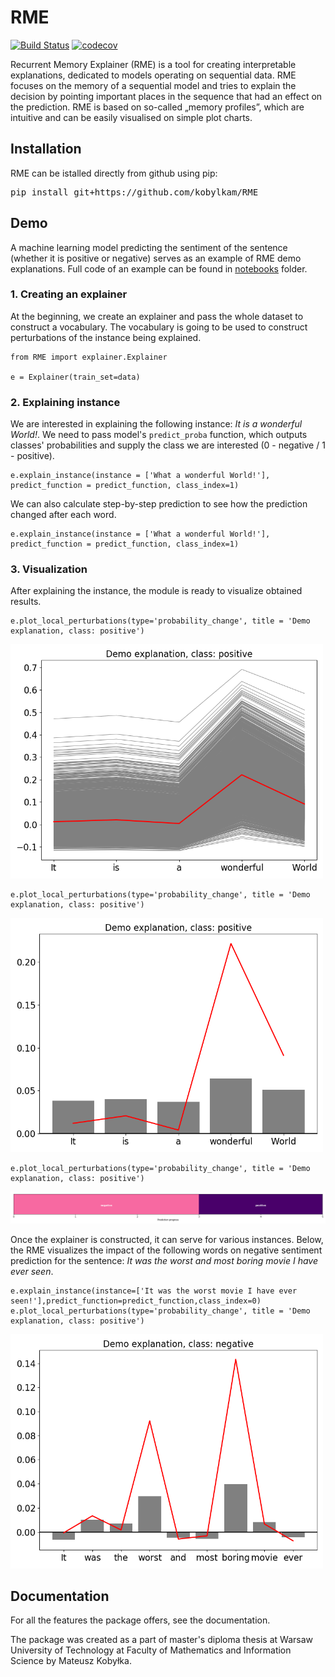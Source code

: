 # RME

[![Build Status](https://travis-ci.org/kobylkam/RME.svg?branch=master)](https://travis-ci.org/kobylkam/RME)
[![codecov](https://codecov.io/gh/kobylkam/RME/branch/master/graph/badge.svg)](https://codecov.io/gh/kobylkam/RME)

Recurrent Memory Explainer (RME) is a tool for creating interpretable explanations, dedicated to models operating on sequential data. RME focuses on the memory of a sequential model and tries to explain the decision by pointing important places in the sequence that had an effect on the prediction. RME is based on so-called „memory profiles”, which are intuitive and can be easily visualised on simple plot charts.

Installation
---------------

RME can be istalled directly from github using pip:

<pre>
pip install git+https://github.com/kobylkam/RME
</pre>

Demo
---------------

A machine learning model predicting the sentiment of the sentence (whether it is positive or negative) serves as an example of RME demo explanations. Full code of an example can be found in [notebooks](https://github.com/kobylkam/RME/blob/master/notebooks/Demo_RME.ipynb) folder.

### 1. Creating an explainer 

At the beginning, we create an explainer and pass the whole dataset to construct a vocabulary. The vocabulary is going to be used to construct perturbations of the instance being explained.

```{python}
from RME import explainer.Explainer

e = Explainer(train_set=data)
```

### 2. Explaining instance

We are interested in explaining the following instance: *It is a wonderful World!*. We need to pass model's ``predict_proba`` function, which outputs classes' probabilities and supply the class we are interested (0 - negative / 1 - positive). 

```{python}
e.explain_instance(instance = ['What a wonderful World!'], predict_function = predict_function, class_index=1)
```

We can also calculate step-by-step prediction to see how the prediction changed after each word.

```{python}
e.explain_instance(instance = ['What a wonderful World!'], predict_function = predict_function, class_index=1)
```

### 3. Visualization

After explaining the instance, the module is ready to visualize obtained results. 

```{python}
e.plot_local_perturbations(type='probability_change', title = 'Demo explanation, class: positive')
```
<img src="docs/README_files/demo_profiles.png" width="500">

```{python}
e.plot_local_perturbations(type='probability_change', title = 'Demo explanation, class: positive')
```
<img src="docs/README_files/demo_scores.png" width="500">

```{python}
e.plot_local_perturbations(type='probability_change', title = 'Demo explanation, class: positive')
```
<img src="docs/README_files/demo_step_by_step.png" width="800">

Once the explainer is constructed, it can serve for various instances. Below, the RME visualizes the impact of the following words on negative sentiment prediction for the sentence: *It was the worst and most boring movie I have ever seen*.

```{python}
e.explain_instance(instance=['It was the worst movie I have ever seen!'],predict_function=predict_function,class_index=0)
e.plot_local_perturbations(type='probability_change', title = 'Demo explanation, class: positive')
```

<img src="docs/README_files/demo_another_example.png" width="500">


Documentation
---------------

For all the features the package offers, see the documentation.

The package was created as a part of master's diploma thesis at Warsaw University of Technology at Faculty of Mathematics and Information Science by Mateusz Kobyłka.
